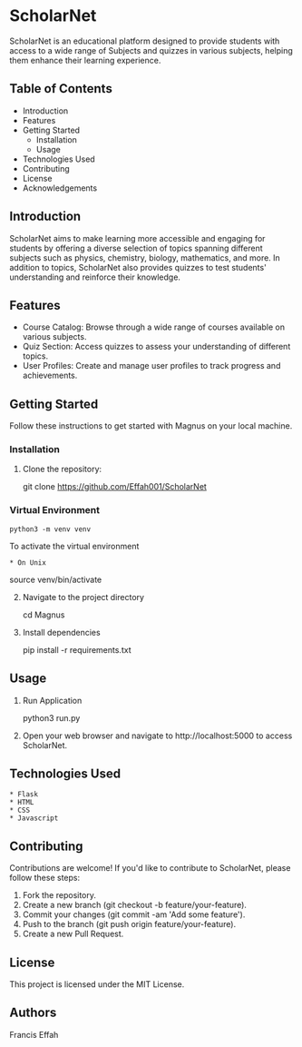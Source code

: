 # ScholarNet

ScholarNet is an educational platform designed to provide students with access to a wide range of Subjects and quizzes in various subjects, helping them enhance their learning experience.

## Table of Contents

  * Introduction
  * Features
  * Getting Started
      * Installation
      * Usage
  * Technologies Used
  * Contributing
  * License
  * Acknowledgements

## Introduction

ScholarNet aims to make learning more accessible and engaging for students by offering a diverse selection of topics spanning different subjects such as physics, chemistry, biology, mathematics, and more. In addition to topics, ScholarNet also provides quizzes to test students' understanding and reinforce their knowledge.

## Features

   * Course Catalog: Browse through a wide range of courses available on various subjects.
   * Quiz Section: Access quizzes to assess your understanding of different topics.
   * User Profiles: Create and manage user profiles to track progress and achievements.

## Getting Started

 Follow these instructions to get started with Magnus on your local machine.
 
 ### Installation

 1. Clone the repository:

    git clone https://github.com/Effah001/ScholarNet

### Virtual Environment

    python3 -m venv venv

To activate the virtual environment

    * On Unix

 source venv/bin/activate


 2. Navigate to the project directory

    cd Magnus

 3. Install dependencies

     pip install -r requirements.txt

## Usage
1. Run Application
   
   python3 run.py

2. Open your web browser and navigate to http://localhost:5000 to access ScholarNet.

## Technologies Used

    * Flask
    * HTML
    * CSS
    * Javascript

## Contributing

Contributions are welcome! If you'd like to contribute to ScholarNet, please follow these steps:

   1. Fork the repository.
   2. Create a new branch (git checkout -b feature/your-feature).
   3. Commit your changes (git commit -am 'Add some feature').
   4. Push to the branch (git push origin feature/your-feature).
   5. Create a new Pull Request.

## License

This project is licensed under the MIT License.

## Authors

Francis Effah 
